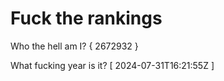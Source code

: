 # Fuck the rankings

Who the hell am I?
{ 2672932 }

What fucking year is it?
[ 2024-07-31T16:21:55Z ]
